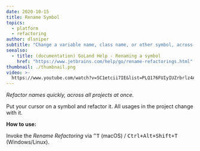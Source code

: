 ```yaml
---
date: 2020-10-15
title: Rename Symbol
topics:
  - platform
  - refactoring
author: dlsniper
subtitle: "Change a variable name, class name, or other symbol, across the project."
seealso:
  - title: (documentation) GoLand Help - Renaming a symbol
    href: "https://www.jetbrains.com/help/go/rename-refactorings.html"
thumbnail: ./thumbnail.png
video: >-
  https://www.youtube.com/watch?v=SC1etcii7IE&list=PLQ176FUIyIUZrbrlz4AY1V8VzBJKZyVlW&index=118
---
```


_Refactor names quickly, across all projects at once._

Put your cursor on a symbol and refactor it. All usages in the project change with it.

**How to use:**

Invoke the _Rename Refactoring_ via <kbd>^T</kbd> (macOS) / <kbd>Ctrl+Alt+Shift+T</kbd> (Windows/Linux).
